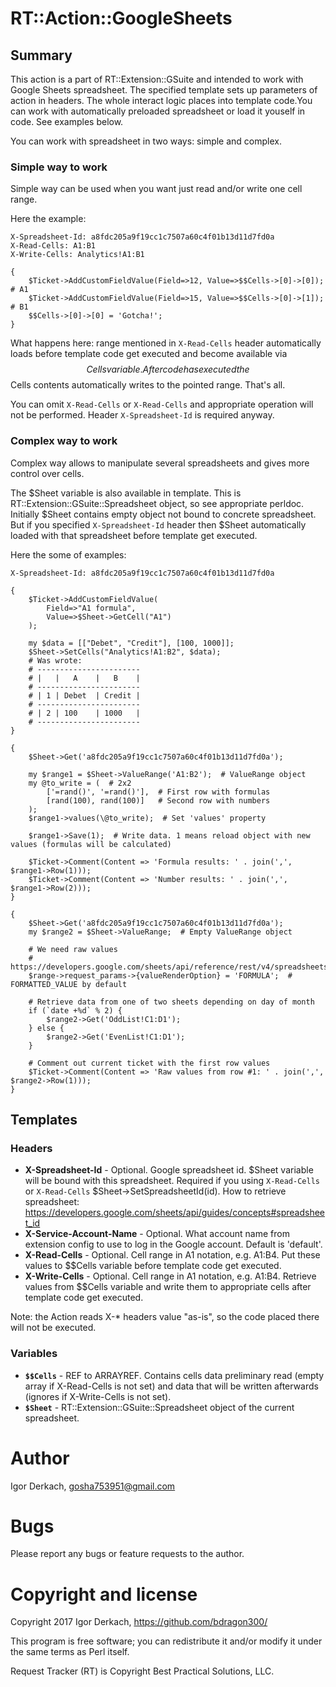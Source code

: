 # RT::Action::GoogleSheets

## Summary

This action is a part of RT::Extension::GSuite and intended to work with 
Google Sheets spreadsheet. The specified template sets up parameters of action
in headers. The whole interact logic places into template code.You can work with automatically preloaded spreadsheet or load it youself in code. See examples below.

You can work with spreadsheet in two ways: simple and complex. 

### Simple way to work

Simple way can be used when you want just read and/or write one cell range.

Here the example:

```
X-Spreadsheet-Id: a8fdc205a9f19cc1c7507a60c4f01b13d11d7fd0a
X-Read-Cells: A1:B1
X-Write-Cells: Analytics!A1:B1

{
    $Ticket->AddCustomFieldValue(Field=>12, Value=>$$Cells->[0]->[0]); # A1
    $Ticket->AddCustomFieldValue(Field=>15, Value=>$$Cells->[0]->[1]); # B1
    $$Cells->[0]->[0] = 'Gotcha!';
}
```

What happens here: range mentioned in ```X-Read-Cells``` header automatically loads before template code get executed and become available via $$Cells variable. After code has executed the $$Cells contents automatically writes to the pointed range. That's all.

You can omit ```X-Read-Cells``` or ```X-Read-Cells``` and appropriate operation will not be performed. Header ```X-Spreadsheet-Id``` is required anyway.

### Complex way to work

Complex way allows to manipulate several spreadsheets and gives more control over cells.

The $Sheet variable is also available in template. This is RT::Extension::GSuite::Spreadsheet object, so see appropriate perldoc. 
Initially $Sheet contains empty object not bound to concrete spreadsheet. But if you specified ```X-Spreadsheet-Id``` header then $Sheet automatically loaded with that spreadsheet before template get executed.

Here the some of examples:

```
X-Spreadsheet-Id: a8fdc205a9f19cc1c7507a60c4f01b13d11d7fd0a

{
    $Ticket->AddCustomFieldValue(
        Field=>"A1 formula",
        Value=>$Sheet->GetCell("A1")
    );

    my $data = [["Debet", "Credit"], [100, 1000]];
    $Sheet->SetCells("Analytics!A1:B2", $data);
    # Was wrote:
    # -----------------------
    # |   |   A    |   B    |
    # -----------------------
    # | 1 | Debet  | Credit |
    # -----------------------
    # | 2 | 100    | 1000   |
    # -----------------------
}
```

```
{
    $Sheet->Get('a8fdc205a9f19cc1c7507a60c4f01b13d11d7fd0a');

    my $range1 = $Sheet->ValueRange('A1:B2');  # ValueRange object
    my @to_write = (  # 2x2
        ['=rand()', '=rand()'],  # First row with formulas
        [rand(100), rand(100)]   # Second row with numbers
    );
    $range1->values(\@to_write);  # Set 'values' property

    $range1->Save(1);  # Write data. 1 means reload object with new values (formulas will be calculated)

    $Ticket->Comment(Content => 'Formula results: ' . join(',', $range1->Row(1)));
    $Ticket->Comment(Content => 'Number results: ' . join(',', $range1->Row(2)));
}
```

```
{
    $Sheet->Get('a8fdc205a9f19cc1c7507a60c4f01b13d11d7fd0a');
    my $range2 = $Sheet->ValueRange;  # Empty ValueRange object

    # We need raw values
    # https://developers.google.com/sheets/api/reference/rest/v4/spreadsheets.values/get
    $range->request_params->{valueRenderOption} = 'FORMULA';  # FORMATTED_VALUE by default

    # Retrieve data from one of two sheets depending on day of month
    if (`date +%d` % 2) {
        $range2->Get('OddList!C1:D1');
    } else {
        $range2->Get('EvenList!C1:D1');
    }

    # Comment out current ticket with the first row values
    $Ticket->Comment(Content => 'Raw values from row #1: ' . join(',', $range2->Row(1)));
}
```

## Templates

### Headers

* **X-Spreadsheet-Id** - Optional. Google spreadsheet 
id. $Sheet variable will be bound with this spreadsheet. Required if you using ```X-Read-Cells``` or ```X-Read-Cells```
$Sheet->SetSpreadsheetId(id). How to retrieve spreadsheet: 
https://developers.google.com/sheets/api/guides/concepts#spreadsheet_id
* **X-Service-Account-Name** - Optional. What account name from extension
config to use to log in the Google account. Default is 'default'.
* **X-Read-Cells** - Optional. Cell range in A1 notation,
e.g. A1:B4. Put these values to $$Cells variable before template code get executed.
* **X-Write-Cells** - Optional. Cell range in A1 notation,
e.g. A1:B4. Retrieve values from $$Cells variable and write them to appropriate cells after template code get executed.

Note: the Action reads X-* headers value "as-is", so the code placed there  will not be executed.

### Variables

* **```$$Cells```** - REF to ARRAYREF. Contains cells data preliminary read 
(empty array if X-Read-Cells is not set) and data that will be written 
afterwards (ignores if X-Write-Cells is not set).
* **```$Sheet```** - RT::Extension::GSuite::Spreadsheet object of the current
spreadsheet.


# Author

Igor Derkach, <gosha753951@gmail.com>


# Bugs

Please report any bugs or feature requests to the author.


# Copyright and license

Copyright 2017 Igor Derkach, <https://github.com/bdragon300/>

This program is free software; you can redistribute it and/or modify it under
the same terms as Perl itself.

Request Tracker (RT) is Copyright Best Practical Solutions, LLC.
